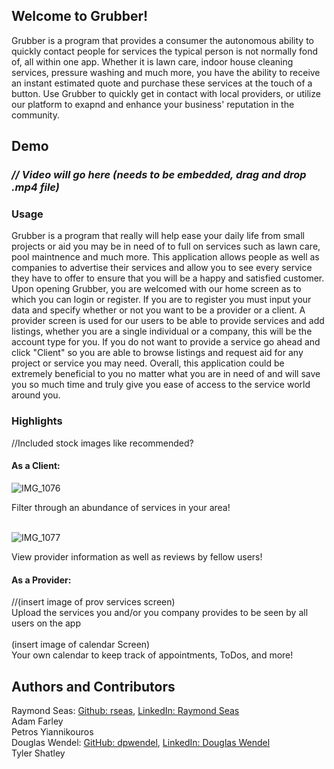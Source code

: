 ## Welcome to Grubber!

Grubber is a program that provides a consumer the autonomous ability to quickly contact people for services the typical person is not normally fond of, all within one app. Whether it is lawn care, indoor house cleaning services, pressure washing and much more, you have the ability to receive an instant estimated quote and purchase these services at the touch of a button.  Use Grubber to quickly get in contact with local providers, or utilize our platform to exapnd and enhance your business' reputation in the community.

## Demo
### _// Video will go here (needs to be embedded, drag and drop .mp4 file)_
  
### Usage

Grubber is a program that really will help ease your daily life from small projects or aid you may be in need of to full on services such as lawn care, pool maintnence and much more. This application allows people as well as companies to advertise their services and allow you to see every service they have to offer to ensure that you will be a happy and satisfied customer. Upon opening Grubber, you are welcomed with our home screen as to which you can login or register. If you are to register you must input your data and specify whether or not you want to be a provider or a client. A provider screen is used for our users to be able to provide  services and add listings, whether you are a single individual or a company, this will be the account type for you. If you do not want to provide a service go ahead and click "Client" so you are able to browse listings and request aid for any project or service you may need. Overall, this application could be extremely beneficial to you no matter what you are in need of and will save you so much time and truly give you ease of access to the service world around you. 

### Highlights
//Included stock images like recommended?

#### As a Client:
![IMG_1076](https://user-images.githubusercontent.com/70234982/163743394-7c6783d5-0462-4774-91dd-2a9ada046583.PNG)

Filter through an abundance of services in your area! <br>
<br>

![IMG_1077](https://user-images.githubusercontent.com/70234982/163743335-92eca6ee-62f6-4996-9bf0-ea9e6158d683.PNG)

View provider information as well as reviews by fellow users!<br>

#### As a Provider:

//(insert image of prov services screen)<br>
Upload the services you and/or you company provides to be seen by all users on the app <br>
<br>
(insert image of calendar Screen) <br>
Your own calendar to keep track of appointments, ToDos, and more! 

## Authors and Contributors

Raymond Seas: [Github: rseas](https://github.com/rseas), [LinkedIn: Raymond Seas](linkedin.com/in/raymond-seas-96a4b6220)<br>
Adam Farley <br>
Petros Yiannikouros <br>
Douglas Wendel: [GitHub: dpwendel](https://github.com/dpwendel), [LinkedIn: Douglas Wendel](https://linkedin.com/in/douglaswendel3) <br>
Tyler Shatley <br>
